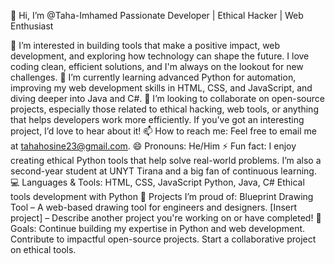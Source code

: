 👋 Hi, I’m @Taha-Imhamed
Passionate Developer | Ethical Hacker | Web Enthusiast

👀 I’m interested in building tools that make a positive impact, web development, and exploring how technology can shape the future. I love coding clean, efficient solutions, and I'm always on the lookout for new challenges.
🌱 I’m currently learning advanced Python for automation, improving my web development skills in HTML, CSS, and JavaScript, and diving deeper into Java and C#.
💞️ I’m looking to collaborate on open-source projects, especially those related to ethical hacking, web tools, or anything that helps developers work more efficiently. If you've got an interesting project, I’d love to hear about it!
📫 How to reach me: Feel free to email me at tahahosine23@gmail.com.
😄 Pronouns: He/Him
⚡ Fun fact: I enjoy creating ethical Python tools that help solve real-world problems. I’m also a second-year student at UNYT Tirana and a big fan of continuous learning.
💻 Languages & Tools:
HTML, CSS, JavaScript
Python, Java, C#
Ethical tools development with Python
🚀 Projects I’m proud of:
Blueprint Drawing Tool – A web-based drawing tool for engineers and designers.
[Insert project] – Describe another project you're working on or have completed!
🎯 Goals:
Continue building my expertise in Python and web development.
Contribute to impactful open-source projects.
Start a collaborative project on ethical tools.
